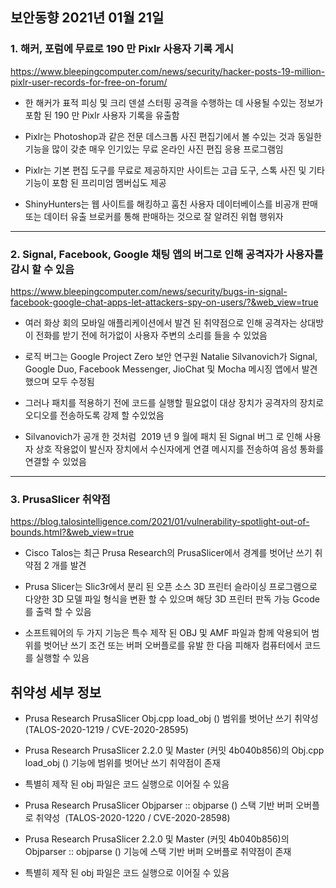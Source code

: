## 보안동향 2021년 01월 21일  
   
    
### 1. 해커, 포럼에 무료로 190 만 Pixlr 사용자 기록 게시
       
  
https://www.bleepingcomputer.com/news/security/hacker-posts-19-million-pixlr-user-records-for-free-on-forum/  
    
- 한 해커가 표적 피싱 및 크리 덴셜 스터핑 공격을 수행하는 데 사용될 수있는 정보가 포함 된 190 만 Pixlr 사용자 기록을 유출함  
  

- Pixlr는 Photoshop과 같은 전문 데스크톱 사진 편집기에서 볼 수있는 것과 동일한 기능을 많이 갖춘 매우 인기있는 무료 온라인 사진 편집 응용 프로그램임  
  

- Pixlr는 기본 편집 도구를 무료로 제공하지만 사이트는 고급 도구, 스톡 사진 및 기타 기능이 포함 된 프리미엄 멤버십도 제공  
  

- ShinyHunters는 웹 사이트를 해킹하고 훔친 사용자 데이터베이스를 비공개 판매 또는 데이터 유출 브로커를 통해 판매하는 것으로 잘 알려진 위협 행위자  

  
      
---
  
  
### 2. Signal, Facebook, Google 채팅 앱의 버그로 인해 공격자가 사용자를 감시 할 수 있음 
   
   
https://www.bleepingcomputer.com/news/security/bugs-in-signal-facebook-google-chat-apps-let-attackers-spy-on-users/?&web_view=true    
    
    
- 여러 화상 회의 모바일 애플리케이션에서 발견 된 취약점으로 인해 공격자는 상대방이 전화를 받기 전에 허가없이 사용자 주변의 소리를 들을 수 있었음  
  

- 로직 버그는 Google Project Zero 보안 연구원 Natalie Silvanovich가 Signal, Google Duo, Facebook Messenger, JioChat 및 Mocha 메시징 앱에서 발견했으며 모두 수정됨
  

- 그러나 패치를 적용하기 전에 코드를 실행할 필요없이 대상 장치가 공격자의 장치로 오디오를 전송하도록 강제 할 수있었음  
  

- Silvanovich가 공개 한 것처럼  2019 년 9 월에 패치 된 Signal 버그 로 인해 사용자 상호 작용없이 발신자 장치에서 수신자에게 연결 메시지를 전송하여 음성 통화를 연결할 수 있었음  
    
   
   
---
  
  
### 3. PrusaSlicer 취약점
       

https://blog.talosintelligence.com/2021/01/vulnerability-spotlight-out-of-bounds.html?&web_view=true  
   
   
- Cisco Talos는 최근 Prusa Research의 PrusaSlicer에서 경계를 벗어난 쓰기 취약점 2 개를 발견  
  

- Prusa Slicer는 Slic3r에서 분리 된 오픈 소스 3D 프린터 슬라이싱 프로그램으로 다양한 3D 모델 파일 형식을 변환 할 수 있으며 해당 3D 프린터 판독 가능 Gcode를 출력 할 수 있음  
    

- 소프트웨어의 두 가지 기능은 특수 제작 된 OBJ 및 AMF 파일과 함께 악용되어 범위를 벗어난 쓰기 조건 또는 버퍼 오버플로를 유발 한 다음 피해자 컴퓨터에서 코드를 실행할 수 있음  
    
  
## 취약성 세부 정보  

- Prusa Research PrusaSlicer Obj.cpp load_obj () 범위를 벗어난 쓰기 취약성 (TALOS-2020-1219 / CVE-2020-28595)  
    

- Prusa Research PrusaSlicer 2.2.0 및 Master (커밋 4b040b856)의 Obj.cpp load_obj () 기능에 범위를 벗어난 쓰기 취약점이 존재  
- 특별히 제작 된 obj 파일은 코드 실행으로 이어질 수 있음  
  

- Prusa Research PrusaSlicer Objparser :: objparse () 스택 기반 버퍼 오버플로 취약성  (TALOS-2020-1220 / CVE-2020-28598)  
- Prusa Research PrusaSlicer 2.2.0 및 Master (커밋 4b040b856)의 Objparser :: objparse () 기능에 스택 기반 버퍼 오버플로 취약점이 존재  
- 특별히 제작 된 obj 파일은 코드 실행으로 이어질 수 있음  